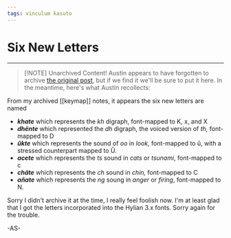 ```yaml
---
tags: vinculum kasuto
---
```

# Six New Letters
---

> [!NOTE] Unarchived Content!
> Austin appears to have forgotten to archive [the original post](http://kasuto.net/phpbb3/viewtopic.php?f=10&t=9127), but if we find it we'll be sure to put it here. In the meantime, here's what Austin recollects:

From my archived [[keymap]] notes, it appears the six new letters are named

+ **_khate_** which represents the _kh_ digraph, font-mapped to K, x, and X
+ **_dhënte_** which represented the _dh_ digraph, the voiced version of _th,_ font-mapped to D
+ **_ûkte_** which represents the sound of _oo_ in _look_, font-mapped to û, with a stressed counterpart mapped to Û.
+ **_acete_** which represents the _ts_ sound in _cats_ or _tsunami_, font-mapped to c
+ **_chäte_** which represents the _ch_ sound in _chin,_ font-mapped to C
+ **_añate_** which represents the _ng_ soung in _anger_ or _firing_, font-mapped to N.

Sorry I didn't archive it at the time, I really feel foolish now. I'm at least glad that I got the letters incorporated into the Hylian 3.x fonts. Sorry again for the trouble.

-AS-
